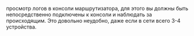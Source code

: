 просмотр логов в консоли маршрутизатора, для этого вы должны быть непосредственно подключены к консоли и наблюдать за происходящим. Это довольно неудобно, даже если в сети всего 3-4 устройства.